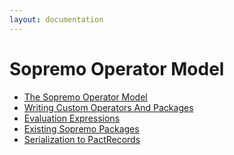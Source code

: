 ```yaml
---
layout: documentation
---
```

Sopremo Operator Model
======================

-   [The Sopremo Operator
    Model](sopremoom.html "wiki:sopremoom")
-   [Writing Custom Operators And
    Packages](sopremooperators "wiki:sopremooperators")
-   [Evaluation
    Expressions](sopremoexpressions.html "wiki:sopremoexpressions")
-   [Existing Sopremo
    Packages](sopremopackages.html "wiki:sopremopackages")
-   [Serialization to
    PactRecords](sopremoserialization.html "wiki:sopremoserialization")

